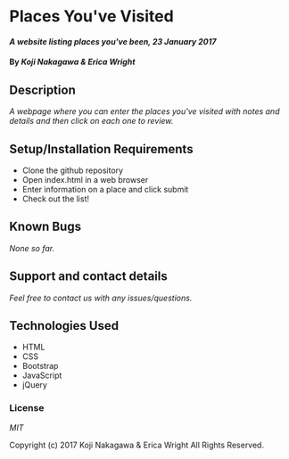 # Places You've Visited

#### _A website listing places you've been, 23 January 2017_

#### By _**Koji Nakagawa & Erica Wright**_

## Description

_A webpage where you can enter the places you've visited with notes and details and then click on each one to review._

## Setup/Installation Requirements

* Clone the github repository
* Open index.html in a web browser
* Enter information on a place and click submit
* Check out the list!

## Known Bugs

_None so far._

## Support and contact details

_Feel free to contact us with any issues/questions._

## Technologies Used

* HTML
* CSS
* Bootstrap
* JavaScript
* jQuery

### License

*MIT*

Copyright (c) 2017 Koji Nakagawa & Erica Wright All Rights Reserved.
